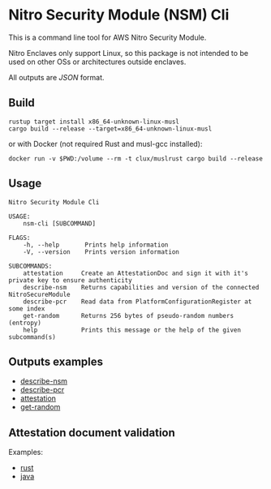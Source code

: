 # Nitro Security Module (NSM) Cli

This is a command line tool for AWS Nitro Security Module.

Nitro Enclaves only support Linux, so this package is not intended to be used on other OSs or architectures outside enclaves.

All outputs are _JSON_ format.


## Build

```shell script
rustup target install x86_64-unknown-linux-musl
cargo build --release --target=x86_64-unknown-linux-musl
```

or with Docker (not required Rust and musl-gcc installed): 

```shell script
docker run -v $PWD:/volume --rm -t clux/muslrust cargo build --release
```

## Usage

```console
Nitro Security Module Cli

USAGE:
    nsm-cli [SUBCOMMAND]

FLAGS:
    -h, --help       Prints help information
    -V, --version    Prints version information

SUBCOMMANDS:
    attestation     Create an AttestationDoc and sign it with it's private key to ensure authenticity
    describe-nsm    Returns capabilities and version of the connected NitroSecureModule
    describe-pcr    Read data from PlatformConfigurationRegister at some index
    get-random      Returns 256 bytes of pseudo-random numbers (entropy)
    help            Prints this message or the help of the given subcommand(s)
```


## Outputs examples

- [describe-nsm](docs/describe-nsm.md)
- [describe-pcr](docs/describe-pcr.md)
- [attestation](docs/attestation.md)
- [get-random](docs/get-random.md)


## Attestation document validation

Examples:
   - [rust](examples/att-document-verification/rs)
   - [java](examples/att-document-verification/java)

